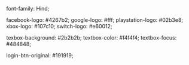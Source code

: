 font-family: Hind;

facebook-logo: #4267b2;
google-logo: #fff;
playstation-logo: #02b3e8;
xbox-logo: #107c10;
switch-logo: #e60012;

texbox-background: #2b2b2b;
textbox-color: #f4f4f4;
textbox-focus: #484848;

login-btn-original: #191919;